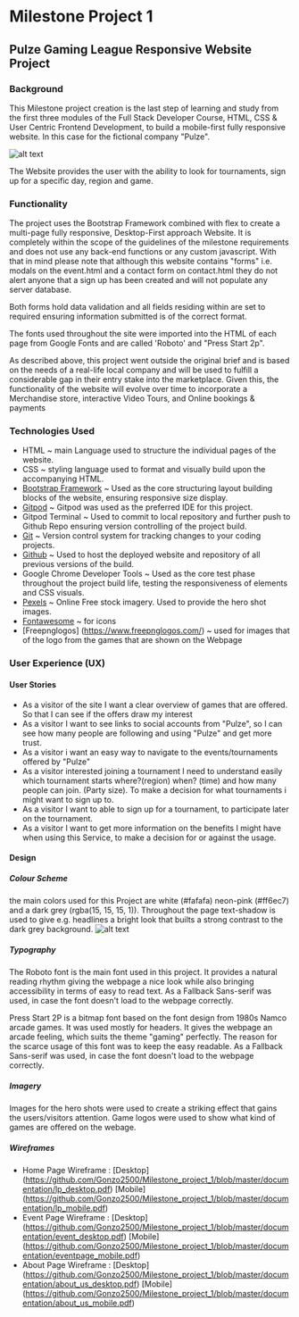 # Milestone Project 1
## Pulze Gaming League Responsive Website Project 
### Background 
This Milestone project creation is the last step of learning and study from the first three modules of the Full Stack Developer Course, HTML, CSS & User Centric Frontend Development, to build a mobile-first fully responsive website. In this case for the fictional company "Pulze". 

![alt text](https://github.com/Gonzo2500/Milestone_project_1/blob/master/documentation/screenshots/screenshot-hero.PNG "Hero-shot index.html")

The Website provides the user with the ability to look for tournaments, sign up for a specific day, region and game.

### Functionality 
The project uses the Bootstrap Framework combined with flex to create a multi-page fully responsive, Desktop-First approach Website. It is completely within the scope of the guidelines of the milestone requirements and does not use any back-end functions or  any custom javascript. With that in mind please note that although this website contains "forms" i.e. modals on the event.html and a contact form on contact.html they do not alert anyone that a sign up has been created and will not populate any server database.

Both forms hold data validation and all fields residing within are set to required ensuring information submitted is of the correct format.

The fonts used throughout the site were imported into the HTML of each page from Google Fonts and are called 'Roboto' and "Press Start 2p".

As described above, this project went outside the original brief and is based on the needs of a real-life local company and will be used to fulfill a considerable gap in their entry stake into the marketplace. Given this, the functionality of the website will evolve over time to incorporate a Merchandise store, interactive Video Tours, and Online bookings & payments

### Technologies Used
+ HTML ~ main Language used to structure the individual pages of the website.
+ CSS ~ styling language used to format and visually build upon the accompanying HTML.
+ [Bootstrap Framework](https://getbootstrap.com/) ~ Used as the core structuring layout building blocks of the website, ensuring responsive size display.
+ [Gitpod](https://www.gitpod.io/) ~ Gitpod was used as the preferred IDE for this project.
+ Gitpod Terminal ~ Used to commit to local repository and further push to Github Repo ensuring version controlling of the project build.
+ [Git](https://git-scm.com/) ~ Version control system for tracking changes to your coding projects.
+ [Github](https://github.com/) ~ Used to host the deployed website and repository of all previous versions of the build.
+ Google Chrome Developer Tools ~ Used as the core test phase throughout the project build life, testing the responsiveness of elements and CSS visuals.
+ [Pexels](https://www.pexels.com/) ~ Online Free stock imagery. Used to provide the hero shot images.
+ [Fontawesome](https://fontawesome.com/) ~ for icons 
+ [Freepnglogos] (https://www.freepnglogos.com/) ~ used for images that of the logo from the games that are shown on the Webpage

### User Experience (UX) 
#### User Stories 
+ As a visitor of the site I want a clear overview of games that are offered. So that I can see if the offers draw my interest
+ As a visitor I want to see links to social accounts from "Pulze", so I can see how many people are following and using "Pulze" and get more trust.  
+ As a visitor i want an easy way to navigate to the events/tournaments offered by "Pulze"
+ As a visitor interested joining a tournament I need to understand easily which tournament starts where?(region) when? (time) and how many people can join. (Party size). To make a decision for what tournaments i might want to sign up to. 
+ As a visitor I want to able to sign up for a tournament, to participate later on the tournament.
+ As a visitor I want to get more information on the benefits I might have when using this Service, to make a decision for or against the usage.

#### Design
##### Colour Scheme
the main colors used for this Project are white (#fafafa) neon-pink (#ff6ec7) and a dark grey (rgba(15, 15, 15, 1)). Throughout the page text-shadow is used to give e.g. headlines a bright look that builts a strong contrast to the dark grey background. 
![alt text](https://github.com/Gonzo2500/Milestone_project_1/blob/master/documentation/screenshots/headline-shadow-screenshot.PNG "example of text-shadow")

##### Typography
The Roboto font is the main font used in this project. It provides a natural reading rhythm giving the webpage a nice look while also bringing accessibility in terms of easy to read text. As a Fallback Sans-serif was used, in case the font doesn't load to the webpage correctly.

Press Start 2P is a bitmap font based on the font design from 1980s Namco arcade games. It was used mostly for headers. It gives the webpage an arcade feeling, which suits the theme "gaming" perfectly. The reason for the scarce usage of this font was to keep the easy readable. As a Fallback Sans-serif was used, in case the font doesn't load to the webpage correctly.

##### Imagery
Images for the hero shots were used to create a striking effect that gains the users/visitors attention. Game logos were used to show what kind of games are offered on the webage.
 
##### Wireframes
 + Home Page Wireframe : [Desktop] (https://github.com/Gonzo2500/Milestone_project_1/blob/master/documentation/lp_desktop.pdf) [Mobile] (https://github.com/Gonzo2500/Milestone_project_1/blob/master/documentation/lp_mobile.pdf)
 + Event Page Wireframe : [Desktop] (https://github.com/Gonzo2500/Milestone_project_1/blob/master/documentation/event_desktop.pdf) [Mobile] (https://github.com/Gonzo2500/Milestone_project_1/blob/master/documentation/eventpage_mobile.pdf)
 + About Page Wireframe : [Desktop] (https://github.com/Gonzo2500/Milestone_project_1/blob/master/documentation/about_us_desktop.pdf) [Mobile] (https://github.com/Gonzo2500/Milestone_project_1/blob/master/documentation/about_us_mobile.pdf)

